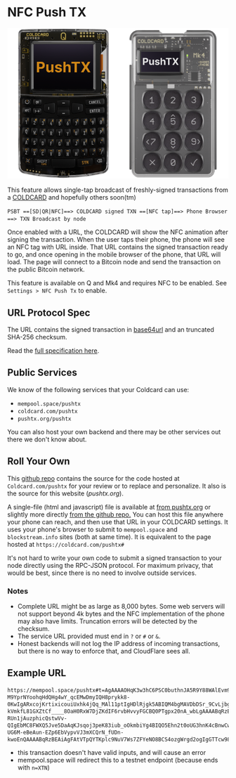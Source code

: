 # NFC Push TX

![](img/cc-pushtx.png)

This feature allows single-tap broadcast of freshly-signed transactions from a [COLDCARD](https://coldcard.com) and hopefully others soon(tm) 

`PSBT ==[SD|QR|NFC]==> COLDCARD signed TXN ==[NFC tap]==> Phone Browser ==> TXN Broadcast by node`

Once enabled with a URL, the COLDCARD will show the NFC animation
after signing the transaction. When the user taps their phone, the
phone will see an NFC tag with URL inside. That URL contains the
signed transaction ready to go, and once opening in the mobile
browser of the phone, that URL will load. The page will connect to
a Bitcoin node and send the transaction on the public Bitcoin network.

This feature is available on Q and Mk4 and requires NFC to be enabled.
See `Settings > NFC Push Tx` to enable.

## URL Protocol Spec

The URL contains the signed transaction in 
[base64url](https://datatracker.ietf.org/doc/html/rfc4648#section-5)
and an truncated SHA-256 checksum.

Read the [full specification here](https://github.com/Coldcard/firmware/blob/master/docs/nfc-pushtx.md).

## Public Services

We know of the following services that your Coldcard can use:

- `mempool.space/pushtx`
- `coldcard.com/pushtx`
- `pushtx.org/pushtx`

You can also host your own backend and there may be other services out there
we don't know about.

## Roll Your Own

This [github repo](https://github.com/Coldcard/push-tx) contains the source for
the code hosted at `Coldcard.com/pushtx` for your review or to replace
and personalize. It also is the source for this website (*pushtx.org*).

A single-file (html and javascript) file is available
at [from pushtx.org](cc-implementation/build-single-file/index.html)
or slightly more directly
[from the github repo.](https://github.com/Coldcard/push-tx/blob/master/cc-implementation/build-single-file/index.html)
You can host this file anywhere your phone can reach, and then use that URL in your
COLDCARD settings. It uses your phone's browser to submit 
to `mempool.space` and `blockstream.info` sites (both at same time). It is equivalent
to the page hosted at `https://coldcard.com/pushtx#`

It's not hard to write your own code to submit a signed transaction to your
node directly using the RPC-JSON protocol. For maximum privacy, that would
be best, since there is no need to involve outside services.

### Notes

- Complete URL might be as large as 8,000 bytes. Some web servers will not support beyond
  4k bytes and the NFC implementation of the phone may also have limits. Truncation
  errors will be detected by the checksum.
- The service URL provided must end in `?` or `#` or `&`.
- Honest backends will not log the IP address of incoming transactions, but there is
  no way to enforce that, and CloudFlare sees all.

## Example URL

```
https://mempool.space/pushtx#t=AgAAAAOHqK3w3hC6PSC0buthnJA5R9Y88WAlEvm9cifNVUPhIwAAAABqRzBEAiB-M9YprNYoohqHdQHg4wY_qcEMwDmyIQH8prykk8-0KwIgARxcojKrtixicouiUxhk4jQq_MAl11ptIgHDlRjgk5ABIQM4bgMAVDbDSr_9CvLjbg5nxrWnDGI-kVmkfL81GXZtCf____8OaH0RxW7DjZKdIF6rvbHvvyFGCBQ0PTgpx20nA_wbLgAAAABqRzBEAiBwUFigORJDPK8ptnYPAntjV-RUn1jAuzphicQstwVv-QIgEbMC8FWXQ5Jve5DaAqKJsqoj3peK83iub_oOkmbiYg4BIQO5Ehn2t0oUG3hnK4cBnwCwMc33DcdJ8aSMWzRQ_wjZL_____-UG6M-eBeAun-EZp6EbVypvVJ3mXCQrN_fUDn-kwoEnQAAAABqRzBEAiAgFAtVTpQYTKplc9NuV7Ws7ZFYeNO8BCS4ozgWrgd2ogIgGTTcw98xQdcGWeWQhVfVm_vZorBIOYovQPQeK0Lg9t8BIQLPWPioVWvj1z4NMHBCkeirYOUalCa83wbSH0CREnGZvv____8CjM_wCAAAAAAZdqkUIJA8_yqzaj0NzhvYVEIBno5gETGIrIzP8AgAAAAAGXapFEaV7xTyleuEX9OejdlUlsz7RTr0iKwAAAAA&c=hre47vyMC78&n=XTN
```

- this transaction doesn't have valid inputs, and will cause an error
- mempool.space will redirect this to a testnet endpoint (because ends with `n=XTN`)


